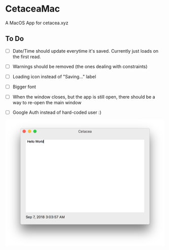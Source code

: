 # CetaceaMac
A MacOS App for cetacea.xyz


## To Do

- [ ] Date/Time should update everytime it's saved. Currently just loads on the first read.
- [ ] Warnings should be removed (the ones dealing with constraints)
- [ ] Loading icon instead of "Saving..." label
- [ ] Bigger font
- [ ] When the window closes, but the app is still open, there should be a way to re-open the main window 
- [ ] Google Auth instead of hard-coded user :)


![Cetacea Mac](/img/app.png?raw=true "CetaceaMac UI")